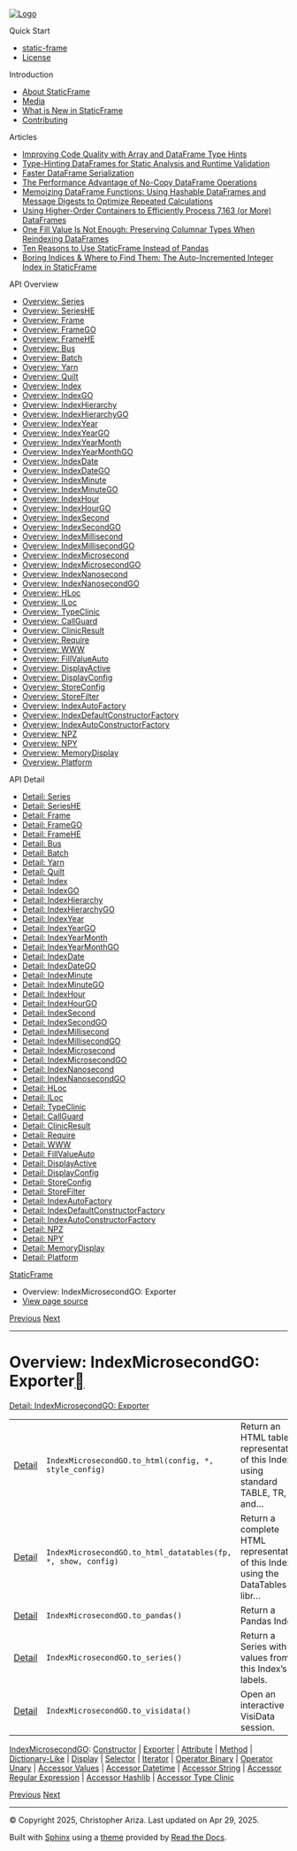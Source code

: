 [![Logo](../_static/sf-logo-web_icon-small.png)](../index.md)

Quick Start

* [static-frame](../readme.md)
* [License](../license.md)

Introduction

* [About StaticFrame](../intro.md)
* [Media](../intro.html#media)
* [What is New in StaticFrame](../new.md)
* [Contributing](../contributing.md)

Articles

* [Improving Code Quality with Array and DataFrame Type Hints](../articles/guard.md)
* [Type-Hinting DataFrames for Static Analysis and Runtime Validation](../articles/ftyping.md)
* [Faster DataFrame Serialization](../articles/serialize.md)
* [The Performance Advantage of No-Copy DataFrame Operations](../articles/no_copy.md)
* [Memoizing DataFrame Functions: Using Hashable DataFrames and Message Digests to Optimize Repeated Calculations](../articles/hash.md)
* [Using Higher-Order Containers to Efficiently Process 7,163 (or More) DataFrames](../articles/uhoc.md)
* [One Fill Value Is Not Enough: Preserving Columnar Types When Reindexing DataFrames](../articles/fill_value.md)
* [Ten Reasons to Use StaticFrame Instead of Pandas](../articles/upgrade.md)
* [Boring Indices & Where to Find Them: The Auto-Incremented Integer Index in StaticFrame](../articles/aiii.md)

API Overview

* [Overview: Series](series.md)
* [Overview: SeriesHE](series_he.md)
* [Overview: Frame](frame.md)
* [Overview: FrameGO](frame_go.md)
* [Overview: FrameHE](frame_he.md)
* [Overview: Bus](bus.md)
* [Overview: Batch](batch.md)
* [Overview: Yarn](yarn.md)
* [Overview: Quilt](quilt.md)
* [Overview: Index](index.md)
* [Overview: IndexGO](index_go.md)
* [Overview: IndexHierarchy](index_hierarchy.md)
* [Overview: IndexHierarchyGO](index_hierarchy_go.md)
* [Overview: IndexYear](index_year.md)
* [Overview: IndexYearGO](index_year_go.md)
* [Overview: IndexYearMonth](index_year_month.md)
* [Overview: IndexYearMonthGO](index_year_month_go.md)
* [Overview: IndexDate](index_date.md)
* [Overview: IndexDateGO](index_date_go.md)
* [Overview: IndexMinute](index_minute.md)
* [Overview: IndexMinuteGO](index_minute_go.md)
* [Overview: IndexHour](index_hour.md)
* [Overview: IndexHourGO](index_hour_go.md)
* [Overview: IndexSecond](index_second.md)
* [Overview: IndexSecondGO](index_second_go.md)
* [Overview: IndexMillisecond](index_millisecond.md)
* [Overview: IndexMillisecondGO](index_millisecond_go.md)
* [Overview: IndexMicrosecond](index_microsecond.md)
* [Overview: IndexMicrosecondGO](index_microsecond_go.md)
* [Overview: IndexNanosecond](index_nanosecond.md)
* [Overview: IndexNanosecondGO](index_nanosecond_go.md)
* [Overview: HLoc](hloc.md)
* [Overview: ILoc](iloc.md)
* [Overview: TypeClinic](type_clinic.md)
* [Overview: CallGuard](call_guard.md)
* [Overview: ClinicResult](clinic_result.md)
* [Overview: Require](require.md)
* [Overview: WWW](www.md)
* [Overview: FillValueAuto](fill_value_auto.md)
* [Overview: DisplayActive](display_active.md)
* [Overview: DisplayConfig](display_config.md)
* [Overview: StoreConfig](store_config.md)
* [Overview: StoreFilter](store_filter.md)
* [Overview: IndexAutoFactory](index_auto_factory.md)
* [Overview: IndexDefaultConstructorFactory](index_default_constructor_factory.md)
* [Overview: IndexAutoConstructorFactory](index_auto_constructor_factory.md)
* [Overview: NPZ](npz.md)
* [Overview: NPY](npy.md)
* [Overview: MemoryDisplay](memory_display.md)
* [Overview: Platform](platform.md)

API Detail

* [Detail: Series](../api_detail/series.md)
* [Detail: SeriesHE](../api_detail/series_he.md)
* [Detail: Frame](../api_detail/frame.md)
* [Detail: FrameGO](../api_detail/frame_go.md)
* [Detail: FrameHE](../api_detail/frame_he.md)
* [Detail: Bus](../api_detail/bus.md)
* [Detail: Batch](../api_detail/batch.md)
* [Detail: Yarn](../api_detail/yarn.md)
* [Detail: Quilt](../api_detail/quilt.md)
* [Detail: Index](../api_detail/index.md)
* [Detail: IndexGO](../api_detail/index_go.md)
* [Detail: IndexHierarchy](../api_detail/index_hierarchy.md)
* [Detail: IndexHierarchyGO](../api_detail/index_hierarchy_go.md)
* [Detail: IndexYear](../api_detail/index_year.md)
* [Detail: IndexYearGO](../api_detail/index_year_go.md)
* [Detail: IndexYearMonth](../api_detail/index_year_month.md)
* [Detail: IndexYearMonthGO](../api_detail/index_year_month_go.md)
* [Detail: IndexDate](../api_detail/index_date.md)
* [Detail: IndexDateGO](../api_detail/index_date_go.md)
* [Detail: IndexMinute](../api_detail/index_minute.md)
* [Detail: IndexMinuteGO](../api_detail/index_minute_go.md)
* [Detail: IndexHour](../api_detail/index_hour.md)
* [Detail: IndexHourGO](../api_detail/index_hour_go.md)
* [Detail: IndexSecond](../api_detail/index_second.md)
* [Detail: IndexSecondGO](../api_detail/index_second_go.md)
* [Detail: IndexMillisecond](../api_detail/index_millisecond.md)
* [Detail: IndexMillisecondGO](../api_detail/index_millisecond_go.md)
* [Detail: IndexMicrosecond](../api_detail/index_microsecond.md)
* [Detail: IndexMicrosecondGO](../api_detail/index_microsecond_go.md)
* [Detail: IndexNanosecond](../api_detail/index_nanosecond.md)
* [Detail: IndexNanosecondGO](../api_detail/index_nanosecond_go.md)
* [Detail: HLoc](../api_detail/hloc.md)
* [Detail: ILoc](../api_detail/iloc.md)
* [Detail: TypeClinic](../api_detail/type_clinic.md)
* [Detail: CallGuard](../api_detail/call_guard.md)
* [Detail: ClinicResult](../api_detail/clinic_result.md)
* [Detail: Require](../api_detail/require.md)
* [Detail: WWW](../api_detail/www.md)
* [Detail: FillValueAuto](../api_detail/fill_value_auto.md)
* [Detail: DisplayActive](../api_detail/display_active.md)
* [Detail: DisplayConfig](../api_detail/display_config.md)
* [Detail: StoreConfig](../api_detail/store_config.md)
* [Detail: StoreFilter](../api_detail/store_filter.md)
* [Detail: IndexAutoFactory](../api_detail/index_auto_factory.md)
* [Detail: IndexDefaultConstructorFactory](../api_detail/index_default_constructor_factory.md)
* [Detail: IndexAutoConstructorFactory](../api_detail/index_auto_constructor_factory.md)
* [Detail: NPZ](../api_detail/npz.md)
* [Detail: NPY](../api_detail/npy.md)
* [Detail: MemoryDisplay](../api_detail/memory_display.md)
* [Detail: Platform](../api_detail/platform.md)

[StaticFrame](../index.md)

* Overview: IndexMicrosecondGO: Exporter
* [View page source](../_sources/api_overview/index_microsecond_go-exporter.rst.txt)

[Previous](index_microsecond_go-constructor.html "Overview: IndexMicrosecondGO: Constructor")
[Next](index_microsecond_go-attribute.html "Overview: IndexMicrosecondGO: Attribute")

---

# Overview: IndexMicrosecondGO: Exporter[](#overview-indexmicrosecondgo-exporter "Link to this heading")

[Detail: IndexMicrosecondGO: Exporter](../api_detail/index_microsecond_go-exporter.html#api-detail-indexmicrosecondgo-exporter)

|  |  |  |
| --- | --- | --- |
| [Detail](../api_detail/index_microsecond_go-exporter.html#api-sig-indexmicrosecondgo-to-html) | `IndexMicrosecondGO.to_html(config, *, style_config)` | Return an HTML table representation of this Index using standard TABLE, TR, and… |
| [Detail](../api_detail/index_microsecond_go-exporter.html#api-sig-indexmicrosecondgo-to-html-datatables) | `IndexMicrosecondGO.to_html_datatables(fp, *, show, config)` | Return a complete HTML representation of this Index using the DataTables JS libr… |
| [Detail](../api_detail/index_microsecond_go-exporter.html#api-sig-indexmicrosecondgo-to-pandas) | `IndexMicrosecondGO.to_pandas()` | Return a Pandas Index. |
| [Detail](../api_detail/index_microsecond_go-exporter.html#api-sig-indexmicrosecondgo-to-series) | `IndexMicrosecondGO.to_series()` | Return a Series with values from this Index’s labels. |
| [Detail](../api_detail/index_microsecond_go-exporter.html#api-sig-indexmicrosecondgo-to-visidata) | `IndexMicrosecondGO.to_visidata()` | Open an interactive VisiData session. |

[IndexMicrosecondGO](index_microsecond_go.html#api-overview-indexmicrosecondgo): [Constructor](index_microsecond_go-constructor.html#api-overview-indexmicrosecondgo-constructor) | [Exporter](#api-overview-indexmicrosecondgo-exporter) | [Attribute](index_microsecond_go-attribute.html#api-overview-indexmicrosecondgo-attribute) | [Method](index_microsecond_go-method.html#api-overview-indexmicrosecondgo-method) | [Dictionary-Like](index_microsecond_go-dictionary_like.html#api-overview-indexmicrosecondgo-dictionary-like) | [Display](index_microsecond_go-display.html#api-overview-indexmicrosecondgo-display) | [Selector](index_microsecond_go-selector.html#api-overview-indexmicrosecondgo-selector) | [Iterator](index_microsecond_go-iterator.html#api-overview-indexmicrosecondgo-iterator) | [Operator Binary](index_microsecond_go-operator_binary.html#api-overview-indexmicrosecondgo-operator-binary) | [Operator Unary](index_microsecond_go-operator_unary.html#api-overview-indexmicrosecondgo-operator-unary) | [Accessor Values](index_microsecond_go-accessor_values.html#api-overview-indexmicrosecondgo-accessor-values) | [Accessor Datetime](index_microsecond_go-accessor_datetime.html#api-overview-indexmicrosecondgo-accessor-datetime) | [Accessor String](index_microsecond_go-accessor_string.html#api-overview-indexmicrosecondgo-accessor-string) | [Accessor Regular Expression](index_microsecond_go-accessor_regular_expression.html#api-overview-indexmicrosecondgo-accessor-regular-expression) | [Accessor Hashlib](index_microsecond_go-accessor_hashlib.html#api-overview-indexmicrosecondgo-accessor-hashlib) | [Accessor Type Clinic](index_microsecond_go-accessor_type_clinic.html#api-overview-indexmicrosecondgo-accessor-type-clinic)

[Previous](index_microsecond_go-constructor.html "Overview: IndexMicrosecondGO: Constructor")
[Next](index_microsecond_go-attribute.html "Overview: IndexMicrosecondGO: Attribute")

---

© Copyright 2025, Christopher Ariza.
Last updated on Apr 29, 2025.

Built with [Sphinx](https://www.sphinx-doc.org/) using a
[theme](https://github.com/readthedocs/sphinx_rtd_theme)
provided by [Read the Docs](https://readthedocs.org).